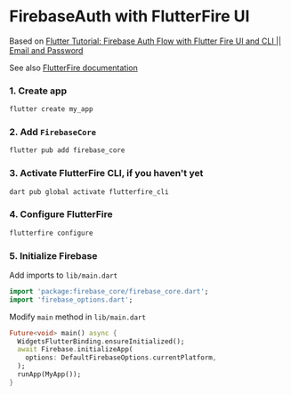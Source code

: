 # FirebaseAuth with FlutterFire UI

Based on [Flutter Tutorial: Firebase Auth Flow with Flutter Fire UI and CLI || Email and Password](https://www.youtube.com/watch?v=BRB_dME_Xe0)

See also [FlutterFire documentation](https://firebase.flutter.dev/docs/overview)

### 1. Create app
```bash
flutter create my_app
```

### 2. Add `FirebaseCore`
```bash
flutter pub add firebase_core
```

### 3. Activate FlutterFire CLI, if you haven't yet
```bash
dart pub global activate flutterfire_cli
```

### 4. Configure FlutterFire
```bash
flutterfire configure
```

### 5. Initialize Firebase
Add imports to `lib/main.dart`
```dart
import 'package:firebase_core/firebase_core.dart';
import 'firebase_options.dart';
```

Modify `main` method in `lib/main.dart`
```dart
Future<void> main() async {
  WidgetsFlutterBinding.ensureInitialized();
  await Firebase.initializeApp(
    options: DefaultFirebaseOptions.currentPlatform,
  );
  runApp(MyApp());
}
```

